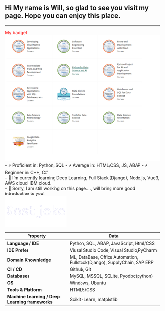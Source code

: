 <!DOCTYPE html>
<html lang="en">
<head>
    <meta charset="UTF-8">
    <meta name="viewport" content="width=device-width, initial-scale=1.0">
</head>
<body>

  <div>
    <div>
        <h2>Hi My name is Will, so glad to see you visit my page. Hope you can enjoy this place. </h2>
    </div>
    <hr>
    <div> <span style="color:red;"> My badget </span>
      <img src="https://github.com/gostjoke/gostjoke/blob/main/assets/credly.png" alt="IMG Dead">  
    </div>
    <div>
    - ⚡ Proficient in: Python, SQL 
    - ⚡ Average in: HTML/CSS, JS, ABAP
    - ⚡ Beginner in: C++, C#
    </div>
    <div>
    - 🌱 I’m currently learning Deep Learning, Full Stack (Django), Node.js, Vue3, AWS cloud, IBM cloud. 
    </div>
    <div>
    - 🔭 Sorry, I am still working on this page...., will bring more good introduction to you!
    </div>
  </div>
</body>
</html>

<img src="https://github.com/gostjoke/gostjoke/blob/main/assets/name.gif" alt="IMG Dead">  
<!--   my-skils -->


| Property                                        | Data                                                                     |
|-------------------------------------------------|--------------------------------------------------------------------------|
| **Language / IDE**                              | Python, SQL, ABAP, JavaScript, Html/CSS                                  |
| **IDE Prefer**                                  | Viusal Studio Code, Visual Studio,PyCharm|
| **Domain Knownledge**                           | ML, DataBase, Office Automation, Fullstack(Django), SupplyChain, SAP ERP |
| **CI / CD**                                     | Github, Git |
| **Databases**                                   | MySQL, MSSQL, SQLite, Pyodbc(python) |
| **OS**                                          | Windows, Ubuntu |
| **Tools & Platform**                            | HTML5/CSS|
| **Machine Learning / Deep Learning frameworks** | Scikit-Learn,  matplotlib|


<!--
**gostjoke/gostjoke** is a ✨ _special_ ✨ repository because its `README.md` (this file) appears on your GitHub profile.

Here are some ideas to get you started:

- 🔭 I’m currently working on ...
- 🌱 I’m currently learning ...
- 👯 I’m looking to collaborate on ...
- 🤔 I’m looking for help with ...
- 💬 Ask me about ...
- 📫 How to reach me: ...
- 😄 Pronouns: ...
- ⚡ Fun fact: ...
-->
